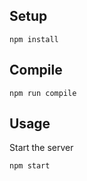 Setup
---
 
```
npm install
```
 
 
Compile
---
 
```
npm run compile
```

Usage
---
 
Start the server
 
```
npm start
```